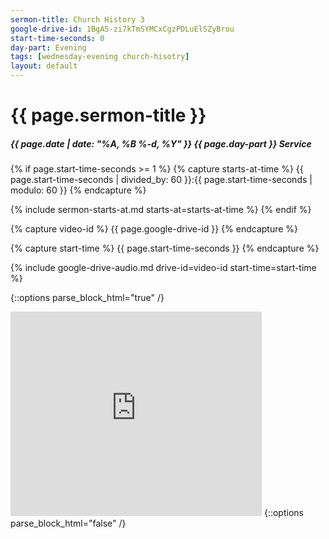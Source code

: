 ```yaml
---
sermon-title: Church History 3
google-drive-id: 1BgA5-zi7kTmSYMCxCgzPDLuElSZyBrou
start-time-seconds: 0
day-part: Evening
tags: [wednesday-evening church-hisotry]
layout: default
---
```


# {{ page.sermon-title }}

##### {{ page.date | date: "%A, %B %-d, %Y" }} {{ page.day-part }} Service

{% if page.start-time-seconds >= 1 %}
{% capture starts-at-time %}
{{ page.start-time-seconds | divided_by: 60 }}:{{ page.start-time-seconds | modulo: 60 }}
{% endcapture %}

{% include sermon-starts-at.md starts-at=starts-at-time %}
{% endif %}

{% capture video-id %}
{{ page.google-drive-id }}
{% endcapture %}

{% capture start-time %}
{{ page.start-time-seconds }}
{% endcapture %}

{% include google-drive-audio.md drive-id=video-id start-time=start-time %}

{::options parse_block_html="true" /}
<iframe src="https://onedrive.live.com/embed?cid=19DF4E5D38A1B8EB&resid=19DF4E5D38A1B8EB%2146836&authkey=ADms7dQ_UQkOUM8&em=2" width="402" height="327" frameborder="0" scrolling="no"></iframe>
{::options parse_block_html="false" /}
